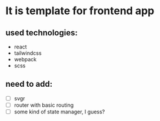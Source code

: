 # It is template for frontend app

## used technologies:

- react
- tailwindcss
- webpack
- scss

## need to add:

- [ ] svgr
- [ ] router with basic routing
- [ ] some kind of state manager, I guess?
